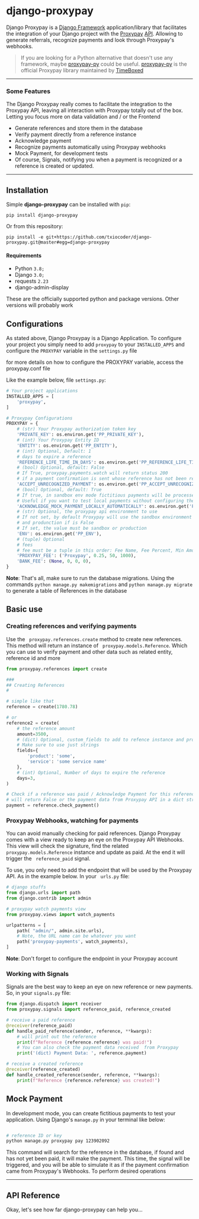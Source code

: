 django-proxypay
=================

Django Proxypay is a [Django Framework](https://www.djangoproject.com/) application/library that facilitates the integration of your Django project with the [Proxypay](https://proxypay.co.ao/) [API](https://developer.proxypay.co.ao/v2/). Allowing to generate referrals, recognize payments and look through Proxypay's webhooks.

> If you are looking for a Python alternative that doesn't use any framework, maybe [proxypay-py](https://pypi.org/project/proxypay-py/) could be useful. [proxypay-py](https://pypi.org/project/proxypay-py/) is the official Proxypay library maintained by [TimeBoxed](http://timeboxed.co.ao/)

----------------------------------------------------------------------------------

### Some Features

The Django Proxypay really comes to facilitate the integration to the Proxypay API, leaving all interaction with Proxypay totally out of the box. Letting you focus more on data validation and / or the Frontend

* Generate references and store them in the database
* Verify payment directly from a reference instance
* Acknowledge payment
* Recognize payments automatically using Proxypay webhooks
* Mock Payment, for development tests
* Of course, Signals, notifying you when a payment is recognized or a reference is created or updated.

------------------------------------------------------------------------------------------------------------------

## Installation

Simple **django-proxypay** can be installed with ``pip``:

    pip install django-proxypay

Or from this repository:

    pip install -e git+https://github.com/txiocoder/django-proxypay.git@master#egg=django-proxypay

#### Requirements

* Python ``3.8; ``
* Django ``3.0;``
* requests ``2.23``
* django-admin-display

These are the officially supported python and package versions. Other versions will probably work

## Configurations

As stated above, Django Proxypay is a Django Application. To configure your project you simply need to add ``proxypay`` to your ``INSTALLED_APPS`` and configure the ``PROXYPAY`` variable in the ``settings.py`` file

for more details on how to configure the PROXYPAY variable, access the proxypay.conf file

Like the example below, file ``settings.py``:

```python
# Your project applications
INSTALLED_APPS = [
    'proxypay',
]

# Proxypay Configurations
PROXYPAY = {
    # (str) Your Proxypay authorization token key
    'PRIVATE_KEY': os.environ.get('PP_PRIVATE_KEY'),
    # (int) Your Proxypay Entity ID
    'ENTITY': os.environ.get('PP_ENTITY'),
    # (int) Optional, Default: 1 
    # days to expire a reference
    'REFERENCE_LIFE_TIME_IN_DAYS': os.environ.get('PP_REFERENCE_LIFE_TIME_IN_DAYS'),
    # (bool) Optional, default: False
    # If True, proxypay.payments.watch will return status 200
    # if a payment confirmation is sent whose reference has not been registered
    'ACCEPT_UNRECOGNIZED_PAYMENT': os.environ.get('PP_ACCEPT_UNRECOGNIZED_PAYMENT'),
    # (bool) Optional, default: True
    # If true, in sandbox env mode fictitious payments will be processed automatically without the proxypay webhook.
    # Useful if you want to test local payments without configuring the endpoint watch payments on proxypay
    'ACKNOWLEDGE_MOCK_PAYMENT_LOCALLY_AUTOMATICALLY': os.environ.get('PP_ACKNOWLEDGE_MOCK_PAYMENT_LOCALLY_AUTOMATICALLY')
    # (str) Optional, the proxypay api environment to use
    # If not set, by default Proxypay will use the sandbox environment if settings.DEBUG is True 
    # and produnction if is False
    # If set, the value must be sandbox or production
    'ENV': os.environ.get('PP_ENV'),
    # (tuple) Optional
    # fees
    # fee must be a tuple in this order: Fee Name, Fee Percent, Min Amount, Max Amount
    'PROXYPAY_FEE': ('Proxypay', 0.25, 50, 1000),
    'BANK_FEE': (None, 0, 0, 0),
}
```

**Note**: That's all, make sure to run the database migrations. Using the commands ``python manage.py makemigrations`` and ``python manage.py migrate`` to generate a table of References in the database

## Basic use

### Creating references and verifying payments

Use the `` proxypay.references.create`` method to create new references. This method will return an instance of `` proxypay.models.Reference``. Which you can use to verify payment and other data such as related entity, reference id and more

```python
from proxypay.references import create

###
## Creating References
#

# simple like that
reference = create(1780.78)

# or
reference2 = create(
    # the reference amount
    amount=3500,
    # (dict) Optional, custom_fields to add to refence instance and proxypay payment data
    # Make sure to use just strings
    fields={
        'product': 'some',
        'service': 'some service name'
    },
    # (int) Optional, Number of days to expire the reference
    days=3,
)

# Check if a reference was paid / Acknowledge Payment for this reference
# will return False or the payment data from Proxypay API in a dict structure
payment = reference.check_payment() 
```

### Proxypay Webhooks, watching for payments

You can avoid manually checking for paid references. Django Proxypay comes with a view ready to keep an eye on the Proxypay API Webhooks. This view will check the signature, find the related `` proxypay.models.Reference`` instance and update as paid. At the end it will trigger the `` reference_paid`` signal.

To use, you only need to add the endpoint that will be used by the Proxypay API. As in the example below. In your `` urls.py`` file:

```python
# django stuffs
from django.urls import path
from django.contrib import admin

# proxypay watch payments view
from proxypay.views import watch_payments

urlpatterns = [
    path( "admin/", admin.site.urls),
    # Note, the URL name can be whatever you want
    path('proxypay-payments', watch_payments),
]
```

**Note**: Don't forget to configure the endpoint in your Proxypay account

### Working with Signals

Signals are the best way to keep an eye on new reference or new payments. So, in your ``signals.py`` file:

```python
from django.dispatch import receiver
from proxypay.signals import reference_paid, reference_created

# receive a paid reference
@receiver(reference_paid)
def handle_paid_reference(sender, reference, **kwargs):
    # will print out the reference
    print(f"Reference {reference.reference} was paid!")
    # You can also check the payment data received  from Proxypay
    print('(dict) Payment Data: ', reference.payment)

# receive a created reference
@receiver(reference_created)
def handle_created_reference(sender, reference, **kwargs):
    print(f"Reference {reference.reference} was created!")
```

## Mock Payment

In development mode, you can create fictitious payments to test your application. Using Django's ``manage.py`` in your terminal like below:

```bash

# reference ID or key
python manage.py proxypay pay 123902092

```

This command will search for the reference in the database, if found and has not yet been paid, it will make the payment. This time, the signal will be triggered, and you will be able to simulate it as if the payment confirmation came from Proxypay's Webhooks. To perform desired operations

------------------------------------------------------------------------------------------------------------------

## API Reference

Okay, let's see how far django-proxypay can help you...
